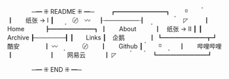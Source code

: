 
　　　　─━ ⁜ README ⁜ ━─
　　
┏━━━━━━━━┓　　 ⸋ 　　　〫  
┃　　纸张 -> Ⅰ ┃　　〭　〄　〰　 
┠────────┨　　〪　　　〬　 ◸ 　　
┃　　Home 　　　┣━━━━━━━┓
┃　　About　　　┃　纸张 -> Ⅱ ┃
┃　　Archive   ┠───────┨
┃　　Links     ┃　企鹅　　　　┃
┗━━━━━━━┳┛　酷安　　　　┃
〰　　〪　　〄　　┃　　Github    ┃
　〫　 ⸋  　〭 　  ┃　　哔哩哔哩　　┃
  　  　　　　 ┃　　网易云　　　┃
◸  　　　〫 　　〫 ┗━━━━━━━━┛
  
　　　　─━ ⁜ END ⁜ ━─

